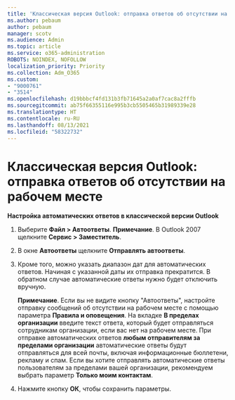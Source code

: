 ```yaml
---
title: 'Классическая версия Outlook: отправка ответов об отсутствии на рабочем месте'
ms.author: pebaum
author: pebaum
manager: scotv
ms.audience: Admin
ms.topic: article
ms.service: o365-administration
ROBOTS: NOINDEX, NOFOLLOW
localization_priority: Priority
ms.collection: Adm_O365
ms.custom:
- "9000761"
- "3514"
ms.openlocfilehash: d19bbbcf4fd131b3fb71645a2a0af7cac8a2fffb
ms.sourcegitcommit: ab75f66355116e995b3cb5505465b31989339e28
ms.translationtype: HT
ms.contentlocale: ru-RU
ms.lasthandoff: 08/13/2021
ms.locfileid: "58322732"
---
```

# <a name="outlook-desktop-send-out-of-office-replies"></a>Классическая версия Outlook: отправка ответов об отсутствии на рабочем месте

**Настройка автоматических ответов в классической версии Outlook**

1. Выберите **Файл > Автоответы**. 
    **Примечание**. В Outlook 2007 щелкните **Сервис > Заместитель**.

2. В окне **Автоответы** щелкните **Отправлять автоответы**.

3. Кроме того, можно указать диапазон дат для автоматических ответов. Начиная с указанной даты их отправка прекратится. В обратном случае автоматические ответы нужно будет отключить вручную.

    **Примечание**. Если вы не видите кнопку "Автоответы", настройте отправку сообщений об отсутствии на рабочем месте с помощью параметра **Правила и оповещения**. На вкладке **В пределах организации** введите текст ответа, который будет отправляться сотрудникам организации, если вас нет на рабочем месте. При отправке автоматических ответов **любым отправителям за пределами организации** автоматические ответы будут отправляться для всей почты, включая информационные бюллетени, рекламу и спам. Если вы хотите отправлять автоматические ответы пользователям за пределами вашей организации, рекомендуем выбрать параметр **Только моим контактам**.

4. Нажмите кнопку **ОК**, чтобы сохранить параметры.
